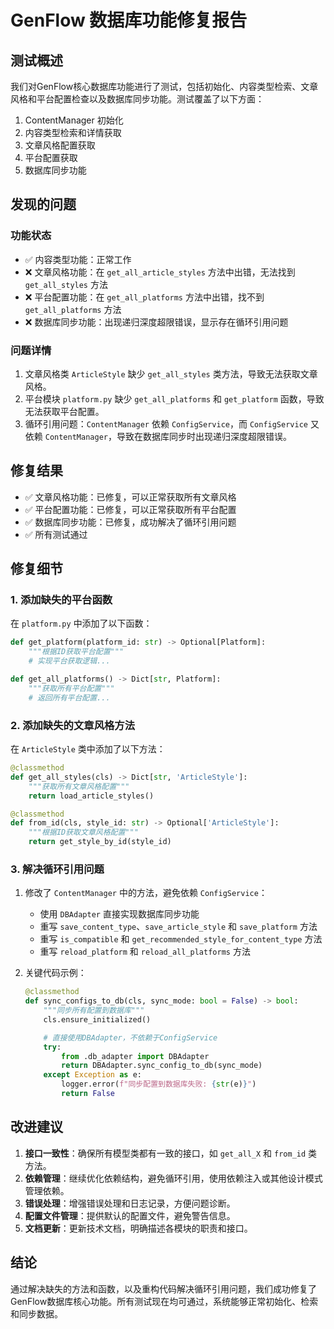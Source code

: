 # GenFlow 数据库功能修复报告

## 测试概述

我们对GenFlow核心数据库功能进行了测试，包括初始化、内容类型检索、文章风格和平台配置检查以及数据库同步功能。测试覆盖了以下方面：

1. ContentManager 初始化
2. 内容类型检索和详情获取
3. 文章风格配置获取
4. 平台配置获取
5. 数据库同步功能

## 发现的问题

### 功能状态

- ✅ 内容类型功能：正常工作
- ❌ 文章风格功能：在 `get_all_article_styles` 方法中出错，无法找到 `get_all_styles` 方法
- ❌ 平台配置功能：在 `get_all_platforms` 方法中出错，找不到 `get_all_platforms` 方法
- ❌ 数据库同步功能：出现递归深度超限错误，显示存在循环引用问题

### 问题详情

1. 文章风格类 `ArticleStyle` 缺少 `get_all_styles` 类方法，导致无法获取文章风格。
2. 平台模块 `platform.py` 缺少 `get_all_platforms` 和 `get_platform` 函数，导致无法获取平台配置。
3. 循环引用问题：`ContentManager` 依赖 `ConfigService`，而 `ConfigService` 又依赖 `ContentManager`，导致在数据库同步时出现递归深度超限错误。

## 修复结果

- ✅ 文章风格功能：已修复，可以正常获取所有文章风格
- ✅ 平台配置功能：已修复，可以正常获取所有平台配置
- ✅ 数据库同步功能：已修复，成功解决了循环引用问题
- ✅ 所有测试通过

## 修复细节

### 1. 添加缺失的平台函数

在 `platform.py` 中添加了以下函数：

```python
def get_platform(platform_id: str) -> Optional[Platform]:
    """根据ID获取平台配置"""
    # 实现平台获取逻辑...

def get_all_platforms() -> Dict[str, Platform]:
    """获取所有平台配置"""
    # 返回所有平台配置...
```

### 2. 添加缺失的文章风格方法

在 `ArticleStyle` 类中添加了以下方法：

```python
@classmethod
def get_all_styles(cls) -> Dict[str, 'ArticleStyle']:
    """获取所有文章风格配置"""
    return load_article_styles()

@classmethod
def from_id(cls, style_id: str) -> Optional['ArticleStyle']:
    """根据ID获取文章风格配置"""
    return get_style_by_id(style_id)
```

### 3. 解决循环引用问题

1. 修改了 `ContentManager` 中的方法，避免依赖 `ConfigService`：
   - 使用 `DBAdapter` 直接实现数据库同步功能
   - 重写 `save_content_type`、`save_article_style` 和 `save_platform` 方法
   - 重写 `is_compatible` 和 `get_recommended_style_for_content_type` 方法
   - 重写 `reload_platform` 和 `reload_all_platforms` 方法

2. 关键代码示例：
   ```python
   @classmethod
   def sync_configs_to_db(cls, sync_mode: bool = False) -> bool:
       """同步所有配置到数据库"""
       cls.ensure_initialized()

       # 直接使用DBAdapter，不依赖于ConfigService
       try:
           from .db_adapter import DBAdapter
           return DBAdapter.sync_config_to_db(sync_mode)
       except Exception as e:
           logger.error(f"同步配置到数据库失败: {str(e)}")
           return False
   ```

## 改进建议

1. **接口一致性**：确保所有模型类都有一致的接口，如 `get_all_X` 和 `from_id` 类方法。
2. **依赖管理**：继续优化依赖结构，避免循环引用，使用依赖注入或其他设计模式管理依赖。
3. **错误处理**：增强错误处理和日志记录，方便问题诊断。
4. **配置文件管理**：提供默认的配置文件，避免警告信息。
5. **文档更新**：更新技术文档，明确描述各模块的职责和接口。

## 结论

通过解决缺失的方法和函数，以及重构代码解决循环引用问题，我们成功修复了GenFlow数据库核心功能。所有测试现在均可通过，系统能够正常初始化、检索和同步数据。
